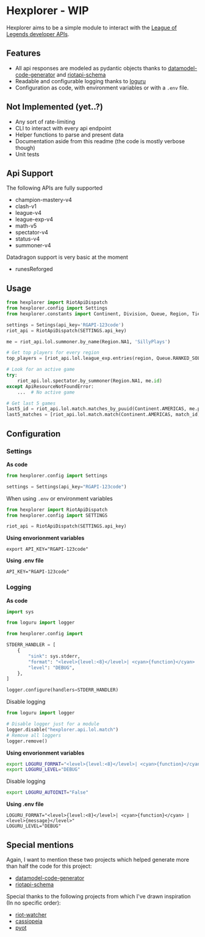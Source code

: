 # Hexplorer - WIP

Hexplorer aims to be a simple module to interact with the [League of Legends developer APIs](https://developer.riotgames.com/).

## Features

- All api responses are modeled as pydantic objects thanks to [datamodel-code-generator](https://github.com/koxudaxi/datamodel-code-generator) and [riotapi-schema](https://github.com/MingweiSamuel/riotapi-schema)
- Readable and configurable logging thanks to [loguru](https://github.com/Delgan/loguru)
- Configuration as code, with environment variables or with a `.env` file.

## Not Implemented (yet..?)

- Any sort of rate-limiting
- CLI to interact with every api endpoint
- Helper functions to parse and present data
- Documentation aside from this readme (the code is mostly verbose though)
- Unit tests

## Api Support

The following APIs are fully supported

- champion-mastery-v4
- clash-v1
- league-v4
- league-exp-v4
- math-v5
- spectator-v4
- status-v4
- summoner-v4

Datadragon support is very basic at the moment

- runesReforged

## 

## Usage

```python
from hexplorer import RiotApiDispatch
from hexplorer.config import Settings
from hexplorer.constants import Continent, Division, Queue, Region, Tier

settings = Setings(api_key='RGAPI-123code')
riot_api = RiotApiDispatch(SETTINGS.api_key)

me = riot_api.lol.summoner.by_name(Region.NA1, 'SillyPlays')

# Get top players for every region
top_players = [riot_api.lol.league_exp.entries(region, Queue.RANKED_SOLO_5x5, Tier.CHALLENGER, Division.I) for region in Region]

# Look for an active game
try:
    riot_api.lol.spectator.by_summoner(Region.NA1, me.id)
except ApiResourceNotFoundError:
    ...  # No active game

# Get last 5 games
last5_id = riot_api.lol.match.matches_by_puuid(Continent.AMERICAS, me.puuid, count=5)
last5_matches = [riot_api.lol.match.match(Continent.AMERICAS, match_id) for match_id in last5_ids]
```

## Configuration

### Settings 


**As code**

```python
from hexplorer.config import Settings

settings = Settings(api_key="RGAPI-123code")
```

When using `.env` or environment variables

```python
from hexplorer import RiotApiDispatch
from hexplorer.config import SETTINGS

riot_api = RiotApiDispatch(SETTINGS.api_key)
```

**Using envorionment variables**

```
export API_KEY="RGAPI-123code" 
```

**Using .env file**

```
API_KEY="RGAPI-123code" 
```

### Logging

**As code**

```python
import sys

from loguru import logger

from hexplorer.config import 

STDERR_HANDLER = [
    {
        "sink": sys.stderr,
        "format": "<level>{level:<8}</level>| <cyan>{function}</cyan> | <level>{message}</level>",
        "level": "DEBUG",
    },
]

logger.configure(handlers=STDERR_HANDLER)
```

Disable logging

```python
from loguru import logger

# Disable logger just for a module
logger.disable("hexplorer.api.lol.match")
# Remove all loggers
logger.remove()
```

**Using envorionment variables**

```bash
export LOGURU_FORMAT="<level>{level:<8}</level>| <cyan>{function}</cyan> | <level>{message}</level>"
export LOGURU_LEVEL="DEBUG"
```

Disable logging

```bash
export LOGURU_AUTOINIT="False"
```

**Using .env file**

```
LOGURU_FORMAT="<level>{level:<8}</level>| <cyan>{function}</cyan> | <level>{message}</level>"
LOGURU_LEVEL="DEBUG"
```


## Special mentions

Again, I want to mention these two projects which helped generate more than half the code for this project:

- [datamodel-code-generator](https://github.com/koxudaxi/datamodel-code-generator) 
- [riotapi-schema](https://github.com/MingweiSamuel/riotapi-schema)

Special thanks to the following projects from which I've drawn inspiration (In no specific order):

- [riot-watcher](https://github.com/pseudonym117/Riot-Watcher)
- [cassiopeia](https://github.com/meraki-analytics/cassiopeia)
- [pyot](https://github.com/paaksing/Pyot)